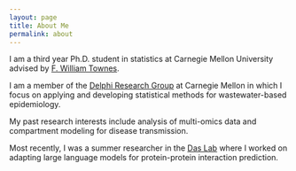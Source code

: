 ```yaml
---
layout: page
title: About Me
permalink: about
---
```


I am a third year Ph.D. student in statistics at Carnegie Mellon University advised by [F. William Townes](https://www.cmu.edu/dietrich/statistics-datascience/research/members/will-townes.html).

I am a member of the [Delphi Research Group](https://delphi.cmu.edu) at Carnegie Mellon in which I focus on applying and developing statistical methods for wastewater-based epidemiology. 

My past research interests include analysis of multi-omics data and compartment modeling for disease transmission.

Most recently, I was a summer researcher in the [Das Lab](https://www.jishnulab.org) where I worked on adapting large language models for protein-protein interaction prediction.

